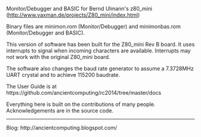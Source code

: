 Monitor/Debugger and BASIC for Bernd Ulmann's z80_mini (http://www.vaxman.de/projects/Z80_mini/index.html)
<p>
Binary files are minimon.rom (Monitor/Debugger) and minimonbas.rom (Monitor/Debugger and BASIC).
<p>
This version of software has been built for the Z80_mini Rev B board. It uses interrupts to signal when incoming characters are available. Interrupts may not work with the original Z80_mini board.
<p>
The software also changes the baud rate generator to assume a 7.3728MHz UART crystal and to achieve 115200 baudrate.
<p>
The User Guide is at https://github.com/ancientcomputing/rc2014/tree/master/docs<p>
Everything here is built on the contributions of many people. Acknowledgements are in the source code.
<p>
<hr>
<p>
Blog: http://ancientcomputing.blogspot.com/
 
